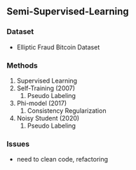 ## Semi-Supervised-Learning

### Dataset
- Elliptic Fraud Bitcoin Dataset

### Methods
1. Supervised Learning
2. Self-Training (2007)
   1. Pseudo Labeling
3. Phi-model (2017)
   1. Consistency Regularization
4. Noisy Student (2020)
   1. Pseudo Labeling

### Issues
- need to clean code, refactoring